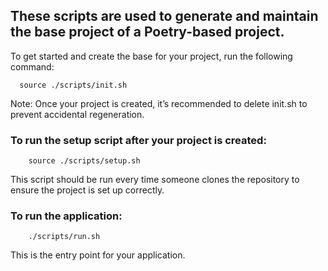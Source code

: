 ## These scripts are used to generate and maintain the base project of a Poetry-based project.
To get started and create the base for your project, run the following command:

```shell
  source ./scripts/init.sh
```

Note: Once your project is created, it’s recommended to delete init.sh to prevent accidental regeneration.

### To run the setup script after your project is created:
```shell
    source ./scripts/setup.sh
```
This script should be run every time someone clones the repository to ensure the project is set up correctly.

### To run the application:
```shell
    ./scripts/run.sh
```

This is the entry point for your application.